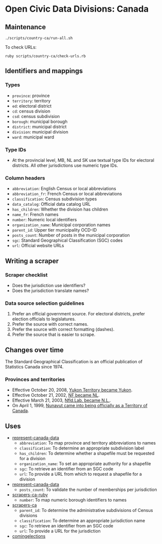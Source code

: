 # Open Civic Data Divisions: Canada

## Maintenance

    ./scripts/country-ca/run-all.sh

To check URLs:

    ruby scripts/country-ca/check-urls.rb

## Identifiers and mappings

### Types

* `province`: province
* `territory`: territory
* `ed`: electoral district
* `cd`: census division
* `csd`: census subdivision
* `borough`: municipal borough
* `district`: municipal district
* `division`: municipal division
* `ward`: municipal ward

### Type IDs

* At the provincial level, MB, NL and SK use textual type IDs for electoral districts. All other jurisdictions use numeric type IDs.

### Column headers

* `abbreviation`: English Census or local abbreviations
* `abbreviation_fr`: French Census or local abbreviations
* `classification`: Census subdivision types
* `data_catalog`: Official data catalog URL
* `has_children`: Whether the division has children
* `name_fr`: French names
* `number`: Numeric local identifiers
* `organization_name`: Municipal corporation names
* `parent_id`: Upper tier municipality OCD-ID
* `posts_count`: Number of posts in the municipal corporation
* `sgc`: Standard Geographical Classification (SGC) codes
* `url`: Official website URLs

## Writing a scraper

### Scraper checklist

* Does the jurisdiction use identifiers?
* Does the jurisdiction translate names?

### Data source selection guidelines

1. Prefer an official government source. For electoral districts, prefer election officials to legislatures.
1. Prefer the source with correct names.
1. Prefer the source with correct formatting (dashes).
1. Prefer the source that is easier to scrape.

## Changes over time

The Standard Geographical Classification is an official publication of Statistics Canada since 1974.

### Provinces and territories

* Effective October 20, 2008, [Yukon Territory became Yukon](http://www.statcan.gc.ca/subjects-sujets/standard-norme/sgc-cgt/notice-avis/sgc-cgt-01-eng.htm).
* Effective October 21, 2002, [NF became NL](http://www.statcan.gc.ca/subjects-sujets/standard-norme/sgc-cgt/2006/2006-intro-fin-eng.htm).
* Effective March 21, 2003, [Nfld.Lab. became N.L.](http://www.statcan.gc.ca/subjects-sujets/standard-norme/sgc-cgt/2001/2001-supp2-eng.htm).
* On April 1, 1999, [Nunavut came into being officially as a Territory of Canada](http://www.statcan.gc.ca/subjects-sujets/standard-norme/sgc-cgt/1996/1996-supp-eng.htm).

## Uses

* [represent-canada-data](https://github.com/opennorth/represent-canada-data/blob/master/tasks.py)
  * `abbreviation`: To map province and territory abbreviations to names
  * `classification`: To determine an appropriate subdivision label
  * `has_children`: To determine whether a shapefile must be requested for a division
  * `organization_name`: To set an appropriate authority for a shapefile
  * `sgc`: To retrieve an identifier from an SGC code
  * `url`: To provide a URL from which to request a shapefile for a division
* [represent-canada-data](https://github.com/opennorth/represent-canada-dashboard/blob/master/Rakefile)
  * `posts_count`: To validate the number of memberships per jurisdiction
* [scrapers-ca-ruby](https://github.com/opennorth/scrapers-ca-ruby/blob/master/ca_qc_montreal/posts.rb)
  * `number`: To map numeric borough identifiers to names
* [scrapers-ca](https://github.com/opencivicdata/scrapers-ca/blob/master/tasks.py)
  * `parent_id`: To determine the administrative subdivisions of Census divisions
  * `classification`: To determine an appropriate jurisdiction name
  * `sgc`: To retrieve an identifier from an SGC code
  * `url`: To provide a URL for the jurisdiction
* [comingelections](https://github.com/opennorth/comingelections/blob/master/lib/tasks/scrape.rake)
